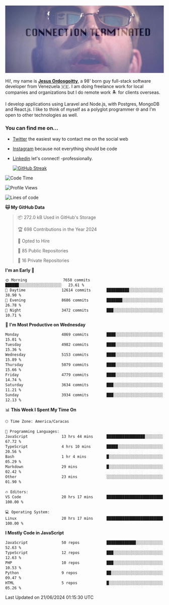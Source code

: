 ![hackers movie reference](./disconnected.jpg)

Hi!, my name is [**Jesus Ordosgoitty**](https://jodaz.dev), a 98' born guy full-stack software developer from Venezuela 🇻🇪. I am doing freelance work for local companies and organizations but I do remote work 🏝️ for clients overseas. 

I develop applications using Laravel and Node.js, with Postgres, MongoDB and React.js. I like to think of myself as a polyglot programmer 🌐 and I'm open to other technologies as well.

### You can find me on...

- [Twitter](https://twitter.com/jodaz_) the easiest way to contact me on the social web
- [Instagram](https://instagram.com/jodaz_) because not everything should be code
- [Linkedin](https://linkedin.com/in/jodaz) let's connect! -professionally.


    [![GitHub Streak](https://streak-stats.demolab.com?user=jodaz&theme=tokyonight)](https://git.io/streak-stats)

<!--START_SECTION:waka-->
![Code Time](http://img.shields.io/badge/Code%20Time-6%2C483%20hrs%2041%20mins-blue)

![Profile Views](http://img.shields.io/badge/Profile%20Views-4-blue)

![Lines of code](https://img.shields.io/badge/From%20Hello%20World%20I%27ve%20Written-83.5%20million%20lines%20of%20code-blue)

**🐱 My GitHub Data** 

> 📦 272.0 kB Used in GitHub's Storage 
 > 
> 🏆 698 Contributions in the Year 2024
 > 
> 💼 Opted to Hire
 > 
> 📜 85 Public Repositories 
 > 
> 🔑 16 Private Repositories 
 > 
**I'm an Early 🐤** 

```text
🌞 Morning                7658 commits        ██████░░░░░░░░░░░░░░░░░░░   23.61 % 
🌆 Daytime                12614 commits       ██████████░░░░░░░░░░░░░░░   38.90 % 
🌃 Evening                8686 commits        ███████░░░░░░░░░░░░░░░░░░   26.78 % 
🌙 Night                  3472 commits        ███░░░░░░░░░░░░░░░░░░░░░░   10.71 % 
```
📅 **I'm Most Productive on Wednesday** 

```text
Monday                   4869 commits        ████░░░░░░░░░░░░░░░░░░░░░   15.01 % 
Tuesday                  4982 commits        ████░░░░░░░░░░░░░░░░░░░░░   15.36 % 
Wednesday                5153 commits        ████░░░░░░░░░░░░░░░░░░░░░   15.89 % 
Thursday                 5079 commits        ████░░░░░░░░░░░░░░░░░░░░░   15.66 % 
Friday                   4779 commits        ████░░░░░░░░░░░░░░░░░░░░░   14.74 % 
Saturday                 3634 commits        ███░░░░░░░░░░░░░░░░░░░░░░   11.21 % 
Sunday                   3934 commits        ███░░░░░░░░░░░░░░░░░░░░░░   12.13 % 
```


📊 **This Week I Spent My Time On** 

```text
🕑︎ Time Zone: America/Caracas

💬 Programming Languages: 
JavaScript               13 hrs 44 mins      █████████████████░░░░░░░░   67.72 % 
TypeScript               4 hrs 10 mins       █████░░░░░░░░░░░░░░░░░░░░   20.56 % 
Bash                     1 hr 4 mins         █░░░░░░░░░░░░░░░░░░░░░░░░   05.29 % 
Markdown                 29 mins             █░░░░░░░░░░░░░░░░░░░░░░░░   02.42 % 
Other                    23 mins             ░░░░░░░░░░░░░░░░░░░░░░░░░   01.90 % 

🔥 Editors: 
VS Code                  20 hrs 17 mins      █████████████████████████   100.00 % 

💻 Operating System: 
Linux                    20 hrs 17 mins      █████████████████████████   100.00 % 
```

**I Mostly Code in JavaScript** 

```text
JavaScript               50 repos            █████████████░░░░░░░░░░░░   52.63 % 
TypeScript               12 repos            ███░░░░░░░░░░░░░░░░░░░░░░   12.63 % 
PHP                      10 repos            ███░░░░░░░░░░░░░░░░░░░░░░   10.53 % 
Python                   9 repos             ██░░░░░░░░░░░░░░░░░░░░░░░   09.47 % 
HTML                     5 repos             █░░░░░░░░░░░░░░░░░░░░░░░░   05.26 % 
```




 Last Updated on 21/06/2024 01:15:30 UTC
<!--END_SECTION:waka-->
